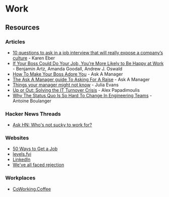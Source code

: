 # Work

## Resources

### Articles

* [10 questions to ask in a job interview that will really expose a company’s culture](https://www.fastcompany.com/90622890/10-questions-to-ask-in-a-job-interview-that-will-really-expose-a-companys-culture) - Karen Eber
* [If Your Boss Could Do Your Job, You’re More Likely to Be Happy at Work](https://hbr.org/2016/12/if-your-boss-could-do-your-job-youre-more-likely-to-be-happy-at-work) - Benjamin Artz, Amanda Goodall, Andrew J. Oswald
* [How To Make Your Boss Adore You](https://www.askamanager.org/2014/08/how-to-make-your-boss-adore-you.html) - Ask A Manager
* [The Ask A Manager guide To Asking For A Raise](https://www.askamanager.org/2018/02/the-ask-a-manager-guide-to-asking-for-a-raise.html) - Ask A Manager
* [Things your manager might not know](https://jvns.ca/blog/things-your-manager-might-not-know/) - Julia Evans
* [Up or Out: Solving the IT Turnover Crisis](https://thedailywtf.com/articles/up-or-out-solving-the-it-turnover-crisis) - Alex Papadimoulis
* [Why The Status Quo Is So Hard To Change In Engineering Teams](https://www.okayhq.com/blog/status-quo-is-so-hard-to-change-in-engineering-teams) - Antoine Boulanger

### Hacker News Threads

* [Ask HN: Who's not sucky to work for?](https://news.ycombinator.com/item?id=29099746)

### Websites

* [50 Ways to Get a Job](https://50waystogetajob.com)
* [levels.fyi](https://www.levels.fyi)
* [LinkedIn](https://it.linkedin.com)
* [We've all faced rejection](https://rejected.us)

### Workplaces

* [CoWorking.Coffee](https://www.coworking.coffee)

